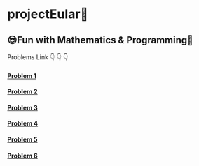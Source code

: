 # projectEular🤖

## 😎Fun with Mathematics &amp; Programming👾
Problems Link 👇 👇 👇 

#### [Problem 1](https://projecteuler.net/problem=1) 

#### [Problem 2](https://projecteuler.net/problem=2)

#### [Problem 3](https://projecteuler.net/problem=3)

#### [Problem 4](https://projecteuler.net/problem=4)

#### [Problem 5](https://projecteuler.net/problem=5)

#### [Problem 6](https://projecteuler.net/problem=6)
